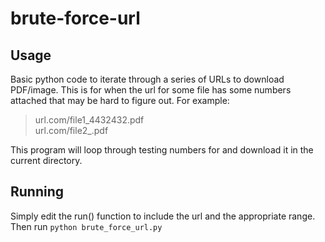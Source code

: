 # brute-force-url
## Usage
Basic python code to iterate through a series of URLs to download PDF/image.
This is for when the url for some file has some numbers attached that may be hard to figure out.
For example:   
  >url.com/file1_4432432.pdf  
  >url.com/file2_<???>.pdf
  
This program will loop through testing numbers for <???> and download it in the current directory.

## Running
Simply edit the run() function to include the url and the appropriate range.  
Then run ```python brute_force_url.py```
